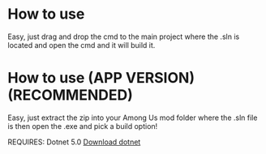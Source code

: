# How to use
Easy, just drag and drop the cmd to the main project where the .sln is located and open the cmd and it will build it.

# How to use (APP VERSION) (RECOMMENDED)
Easy, just extract the zip into your Among Us mod folder where the .sln file is then open the .exe and pick a build option!

REQUIRES: Dotnet 5.0 [Download dotnet](https://dotnet.microsoft.com/)
